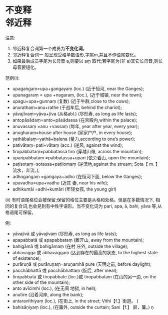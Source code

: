 # 不变释<br>邻近释
注意:
1. 邻近释复合词第一个成员为**不变化词**。
2. 邻近释复合词一 般呈现受格单数语形,字尾ṃ,并且不作语尾变化。
3. 如果最后成员字尾为长母音 a,则要以 aṃ 取代;若字尾为(非 a)其它长母音,则长母音要短化。
 
范例(i): 
- upagaṅgaṃ=upa+gaṅgayaṃ (loc.) (近于恒河, near the Ganges); 
- upanagaraṃ = upa +nagaraṃ, (loc.), (近于城镇, near the town); 
- upagu=upa+gunnaṃ (复数) (近于牛群,close to the cows); 
- anurathaṃ=anu+rathe (于战车后, behind the chariot); 
- yāvajīvaṃ=yāva+jīva (从格abl.) (尽形寿, as long as life lasts); 
- antopāsādaṃ=anto+pāsādassa (在宫殿内,within the palace); 
- anuvassaṃ =anu +vassaṃ (每年, year after year, every year); 
- anugharaṃ=house after house (家家户户, in every house); 
- yathābalaṃ=yathā+balena (量力,according to one’s power); 
- pativātaṃ=pati+vātaṃ (acc.) (逆风, against the wind); 
- tiropabbataṃ=pabbatassa tiro (穿越山嶺, across the mountain); 
- uparipabbataṃ =pabbatassa+upari (依旁着山, upon the mountain); 
- paṭisotaṃ=sotassa+paṭilomaṃ (逆流地,against the stream; Sota【 m. 】 流水，奔流。);  
- adhogaṅgaṃ =gaṅgaya+adho (在恒河下面, below the Ganges); 
- upavadhu=upa+vadhu (近其 妻, near his wife); 
- adhikumāi =adhi+kumāri (年轻女孩, the young girl) 
 
(ii) 有时语尾格位会被保留;保留的格位主要是从格和处格。但是在多数情况下, 相同的复合词,也会見到有中性字语形。当不变化词为 pari, apa, ā, bahi, yāva 等,从格语尾可保留。

例: 
- yāvajivā 或 yāvajivaṃ (尽形寿, as long as life lasts); 
- apapabbatā 或 apapabbataṃ (離开山, away from the mountain); 
- bahigāmā 或 bahigāmaṃ (在村 庄外, outside the village); 
- ābhavaggā 或 ābhavaggaṃ (达到存在的最高的狀态, to the highest state of existence); 
- purāruṇā 或 purāruṇaṃ=aruṇamhā pure (天明之前, before daylight); 
- pacchābhattā 或 pacchābhattaṃ (饭后, after meal); 
- tiropabbatā 或 tiropabbate (loc.)或 tiropabbataṃ (在山的另一边, on the other side of the mountain); 
- anto avīcimhi (loc.), (在无间 地狱, in hell); 
- anutīre (沿着河岸, along the bank); 
- antaravīthiyaṃ (loc.), (在街上, in the street; Vithi【f.】街道。 )
- bahisāṇiyaṃ (loc.), (在簾外, outside the curtain; Sani【f.】 屏，簾。) ṇ
 